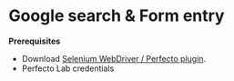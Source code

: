 # Google search & Form entry

**Prerequisites**

- Download [Selenium WebDriver / Perfecto plugin](https://www.perfectomobile.com/download-integrations).
- Perfecto Lab credentials
